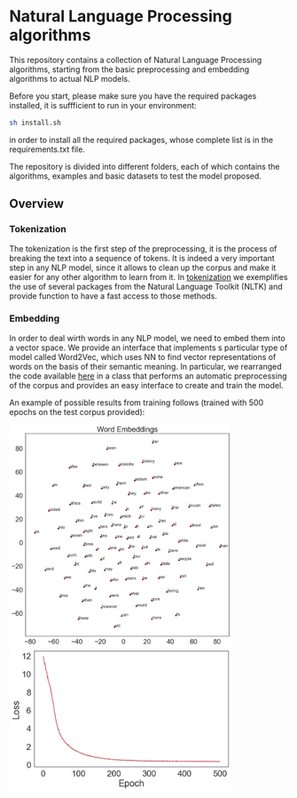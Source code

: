 # Natural Language Processing algorithms
This repository contains a collection of Natural Language Processing algorithms, starting from the basic preprocessing and embedding algorithms to actual NLP models.

Before you start, please make sure you have the required packages installed, it is suffficient to run in your environment:

```bash
sh install.sh
```
in order to install all the required packages, whose complete list is in the requirements.txt file.

The repository is divided into different folders, each of which contains the algorithms, examples and basic datasets to test the model proposed.

## Overview
### Tokenization
The tokenization is the first step of the preprocessing, it is the process of breaking the text into a sequence of tokens. It is indeed a very important step in any NLP model, since it allows to clean up the corpus and make it easier for any other algorithm to learn from it.
In [tokenization](https://github.com/nicolezattarin/Natural-Language-Processing-algorithms/tree/main/tokenization) we exemplifies the use of several packages from the Natural Language Toolkit (NLTK) and provide function to have a fast access to those methods.

### Embedding
In order to deal wirth words in any NLP model, we need to embed them into a vector space. We provide an interface that implements s particular type of model called Word2Vec, which uses NN to find vector representations of words on the basis of their semantic meaning.
In particular, we rearranged the code available [here](https://github.com/udacity/deep-learning-v2-pytorch/tree/master/word2vec-embeddings) in a class that performs an automatic preprocessing of the corpus and provides an easy interface to create and train the model.

An example of possible results from training follows (trained with 500 epochs on the test corpus provided):
<p float="center">
  <img src="embedding/embeddings.png" width="400" />
  <img src="embedding/skipgram_loss.png" width="400" />
</p>
 
